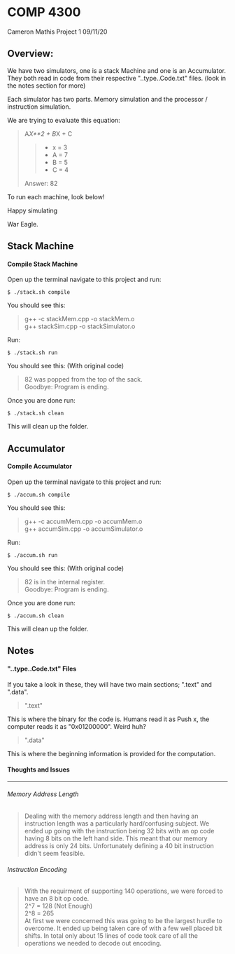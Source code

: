 COMP 4300
=====================
Cameron Mathis
Project 1
09/11/20

Overview: 
-------------

We have two simulators, one is a stack Machine and one is an Accumulator.
They both read in code from their respective "..type..Code.txt" files. (look in the notes section for more) 

Each simulator has two parts. Memory simulation and the processor / instruction simulation.

We are trying to evaluate this equation: 

>A*X**2 + B*X + C
>> - x = 3
>> - A = 7
>> - B = 5
>> - C = 4
>
> Answer: 82

To run each machine, look below!

Happy simulating

War Eagle.



Stack Machine
-------------

#### Compile Stack Machine ####

Open up the terminal navigate to this project and run:
	
	$ ./stack.sh compile

You should see this:

>g++ -c stackMem.cpp -o stackMem.o <br/>
>g++ stackSim.cpp -o stackSimulator.o

Run: 

	$ ./stack.sh run

You should see this: (With original code)

>82 was popped from the top of the sack. <br/>
>Goodbye: Program is ending.

Once you are done run:
	
	$ ./stack.sh clean

This will clean up the folder.


Accumulator
-------------

#### Compile Accumulator ####

Open up the terminal navigate to this project and run:
	
	$ ./accum.sh compile

You should see this:

>g++ -c accumMem.cpp -o accumMem.o <br/>
>g++ accumSim.cpp -o accumSimulator.o

Run:

	$ ./accum.sh run

You should see this: (With original code)

>82 is in the internal register. <br/>
>Goodbye: Program is ending.

Once you are done run:

	$ ./accum.sh clean

This will clean up the folder.

Notes
-------------

#### "..type..Code.txt" Files ####

If you take a look in these, they will have two main sections; ".text" and ".data".

>".text"

This is where the binary for the code is. Humans read it as Push x, the computer reads it as "0x01200000". Weird huh?

>".data"

This is where the beginning information is provided for the computation.


#### Thoughts and Issues ####
************************************

###### Memory Address Length ######

> Dealing with the memory address length and then having an instruction length was a particularly hard/confusing subject. We ended up going with the instruction being 32 bits with an op code having 8 bits on the left hand side. This meant that our memory address is only 24 bits. Unfortunately defining a 40 bit instruction didn't seem feasible.


###### Instruction Encoding ######

> With the requirment of supporting 140 operations, we were forced to have an 8 bit op code. <br/>
> 2^7 = 128 (Not Enough)<br/>
> 2^8 = 265 <br/>
> At first we were concerned this was going to be the largest hurdle to overcome. It ended up being taken care of with a few well placed bit shifts. In total only about 15 lines of code took care of all the operations we needed to decode out encoding. 

